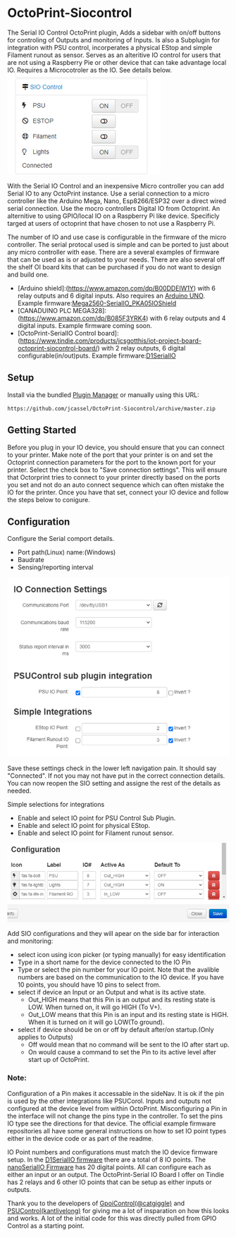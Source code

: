 # OctoPrint-Siocontrol
The Serial IO Control OctoPrint plugin, Adds a sidebar with on/off buttons for controling of Outputs and monitoring of Inputs. Is also a Subplugin for integration with PSU control, incorperates a physical EStop and simple Filament runout as sensor. Serves as an alteritive IO control for users that are not using a Raspberry Pie or other device that can take advantage local IO. Requires a Microcotroler as the IO. See details below.
![sidebar view](https://github.com/jcassel/OctoPrint-Siocontrol/blob/main/extras/SideBarExample.PNG)

With the Serial IO Control and an inexpensive Micro controller you can add Serial IO to any OctoPrint instance. Use a serial connection to a micro controller like the Arduino Mega, Nano, Esp8266/ESP32 over a direct wired serial connection. Use the mocro controllers Digital IO from Octoprint. An alternitive to using GPIO/local IO on a Raspberry Pi like device. Specificly targed at users of octoprint that have chosen to not use a Raspberry Pi. 

The number of IO and use case is configurable in the firmware of the micro controller. The serial protocal used is simple and can be ported to just about any micro controller with ease. There are a several examples of firmware that can be used as is or adjusted to your needs. There are also several off the shelf OI board kits that can be purchased if you do not want to design and build one.

- [Arduino shield]:(https://www.amazon.com/dp/B00DDEIW1Y) with 6 relay outputs and 6 digital inputs. Also requires an [Arduino UNO](https://www.amazon.com/Arduino-A000066-ARDUINO-UNO-R3/dp/B008GRTSV6). Example firmware:[Mega2560-SerialIO_PKA05IOShield](https://github.com/jcassel/Mega2560-SerialIO_PKA05IOShield)
- [CANADUINO PLC MEGA328]:(https://www.amazon.com/dp/B085F3YRK4) with 6 relay outputs and 4 digital inputs. Example firmware coming soon. 
- [OctoPrint-SerialIO Control board]:(https://www.tindie.com/products/jcsgotthis/iot-project-board-octoprint-siocontrol-board/) with 2 relay outputs, 6 digital configurable(in/out)puts. Example firmware:[D1SerialIO](https://github.com/jcassel/D1SerialIO)


## Setup

Install via the bundled [Plugin Manager](https://docs.octoprint.org/en/master/bundledplugins/pluginmanager.html)
or manually using this URL:

    https://github.com/jcassel/OctoPrint-Siocontrol/archive/master.zip

## Getting Started
Before you plug in your IO device, you should ensure that you can connect to your printer. Make note of the port that your printer is on and set the Octoprint connection parameters for the port to the known port for your printer. Select the check box to "Save connection settings". This will ensure that Octorprint tries to connect to your printer directly based on the ports you set and not do an auto connect sequence which can often mistake the IO for the printer. Once you have that set, connect your IO device and follow the steps below to conigure. 

## Configuration
Configure the Serial comport details. 
- Port path(Linux) name:(Windows)
- Baudrate  
- Sensing/reporting interval

![Connection and integrations](https://github.com/jcassel/OctoPrint-Siocontrol/blob/main/extras/SettingsExampleConnAndIntegratons.PNG)

Save these settings check in the lower left navigation pain. It should say "Connected". If not you may not have put in the correct connection details. You can now reopen the SIO setting and assigne the rest of the details as needed. 

Simple selections for integrations
- Enable and select IO point for PSU Control Sub Plugin.
- Enable and select IO point for physical EStop.
- Enable and select IO point for Filament runout sensor.

![IO Configuration](https://github.com/jcassel/OctoPrint-Siocontrol/blob/main/extras/SettingsExampleIOConfig.PNG)


Add SIO configurations and they will apear on the side bar for interaction and monitoring:
- select icon using icon picker (or typing manually) for easy identification
- Type in a short name for the device connected to the IO Pin
- Type or select the pin number for your IO point. Note that the avalible numbers are based on the communication to the IO device. If you have 10 points, you should have 10 pins to select from.
- select if device an Input or an Output and what is its active state.
  - Out_HIGH means that this Pin is an output and its resting state is LOW. When turned on, it will go HIGH (To V+).
  - Out_LOW means that this Pin is an input and its resting state is HiGH. When it is turned on it will go LOW(To ground).
- select if device should be on or off by default after/on startup.(Only applies to Outputs)
  - Off would mean that no command will be sent to the IO after start up. 
  - On would cause a command to set the Pin to its active level after start up of OctoPrint.


### Note:
Configuration of a Pin makes it accessable in the sideNav. It is ok if the pin is used by the other integrations like PSUCorol. Inputs and outputs not configured at the device level from within OctoPrint. Misconfiguring a Pin in the interface will not change the pins type in the controller. To set the pins IO type see the directions for that device. The official example firmware repositories all have some general instructions on how to set IO point types either in the device code or as part of the readme. 

IO Point numbers and configurations must match the IO device firmware setup. In the [D1SerialIO firmware](https://github.com/jcassel/D1SerialIO) there are a total of 8 IO points. The [nanoSerialIO Firmware](https://github.com/jcassel/nanoSerialIO) has 20 digital points. All can configure each as either an input or an output. The OctoPrint-Serial IO Board I offer on Tindie has 2 relays and 6 other IO points that can be setup as either inputs or outputs. 




Thank you to the developers of [GpoiControl(@catgiggle)](https://github.com/catgiggle/OctoPrint-GpioControl) and [PSUControl(kantlivelong)](https://github.com/kantlivelong/OctoPrint-PSUControl) for giving me a lot of insparation on how this looks and works. A lot of the initial code for this was directly pulled from GPIO Control as a starting point. 

